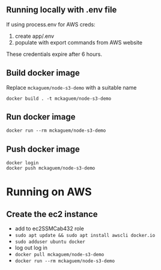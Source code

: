 ## Running locally with .env file

If using process.env for AWS creds:
1. create app/.env
2. populate with export commands from AWS website

These credentials expire after 6 hours.


## Build docker image

Replace `mckaguem/node-s3-demo` with a suitable name 

~~~
docker build . -t mckaguem/node-s3-demo
~~~

## Run docker image

~~~
docker run --rm mckaguem/node-s3-demo
~~~

## Push docker image

~~~
docker login
docker push mckaguem/node-s3-demo
~~~

# Running on AWS

## Create the ec2 instance

- add to ec2SSMCab432 role
- `sudo apt update && sudo apt install awscli docker.io`
- `sudo adduser ubuntu docker`
- log out log in
- `docker pull mckaguem/node-s3-demo`
- `docker run --rm mckaguem/node-s3-demo`
